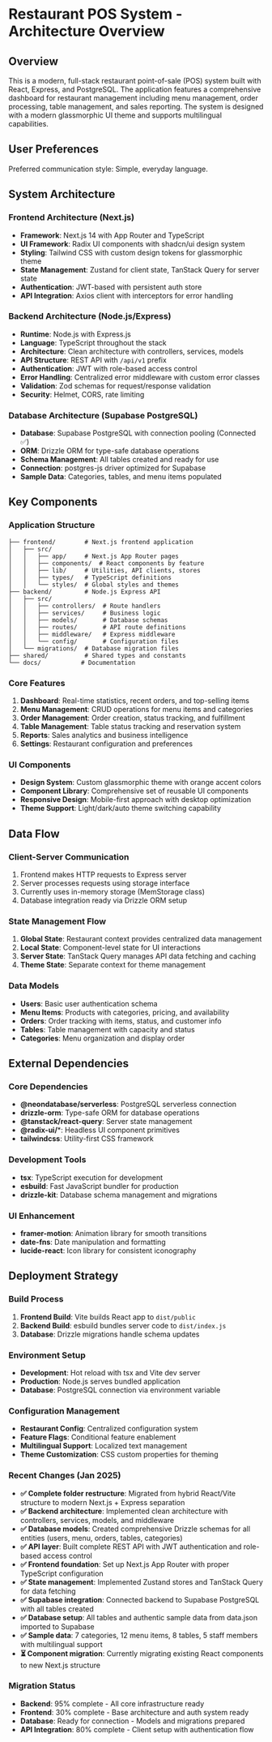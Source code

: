 # Restaurant POS System - Architecture Overview

## Overview

This is a modern, full-stack restaurant point-of-sale (POS) system built with React, Express, and PostgreSQL. The application features a comprehensive dashboard for restaurant management including menu management, order processing, table management, and sales reporting. The system is designed with a modern glassmorphic UI theme and supports multilingual capabilities.

## User Preferences

Preferred communication style: Simple, everyday language.

## System Architecture

### Frontend Architecture (Next.js)
- **Framework**: Next.js 14 with App Router and TypeScript
- **UI Framework**: Radix UI components with shadcn/ui design system
- **Styling**: Tailwind CSS with custom design tokens for glassmorphic theme
- **State Management**: Zustand for client state, TanStack Query for server state
- **Authentication**: JWT-based with persistent auth store
- **API Integration**: Axios client with interceptors for error handling

### Backend Architecture (Node.js/Express)
- **Runtime**: Node.js with Express.js
- **Language**: TypeScript throughout the stack
- **Architecture**: Clean architecture with controllers, services, models
- **API Structure**: REST API with `/api/v1` prefix
- **Authentication**: JWT with role-based access control
- **Error Handling**: Centralized error middleware with custom error classes
- **Validation**: Zod schemas for request/response validation
- **Security**: Helmet, CORS, rate limiting

### Database Architecture (Supabase PostgreSQL)
- **Database**: Supabase PostgreSQL with connection pooling (Connected ✅)
- **ORM**: Drizzle ORM for type-safe database operations
- **Schema Management**: All tables created and ready for use
- **Connection**: postgres-js driver optimized for Supabase
- **Sample Data**: Categories, tables, and menu items populated

## Key Components

### Application Structure
```
├── frontend/        # Next.js frontend application
│   ├── src/
│   │   ├── app/     # Next.js App Router pages
│   │   ├── components/  # React components by feature
│   │   ├── lib/     # Utilities, API clients, stores
│   │   ├── types/   # TypeScript definitions
│   │   └── styles/  # Global styles and themes
├── backend/         # Node.js Express API
│   ├── src/
│   │   ├── controllers/  # Route handlers
│   │   ├── services/     # Business logic
│   │   ├── models/       # Database schemas
│   │   ├── routes/       # API route definitions
│   │   ├── middleware/   # Express middleware
│   │   └── config/       # Configuration files
│   └── migrations/  # Database migration files
├── shared/          # Shared types and constants
└── docs/           # Documentation
```

### Core Features
1. **Dashboard**: Real-time statistics, recent orders, and top-selling items
2. **Menu Management**: CRUD operations for menu items and categories
3. **Order Management**: Order creation, status tracking, and fulfillment
4. **Table Management**: Table status tracking and reservation system
5. **Reports**: Sales analytics and business intelligence
6. **Settings**: Restaurant configuration and preferences

### UI Components
- **Design System**: Custom glassmorphic theme with orange accent colors
- **Component Library**: Comprehensive set of reusable UI components
- **Responsive Design**: Mobile-first approach with desktop optimization
- **Theme Support**: Light/dark/auto theme switching capability

## Data Flow

### Client-Server Communication
1. Frontend makes HTTP requests to Express server
2. Server processes requests using storage interface
3. Currently uses in-memory storage (MemStorage class)
4. Database integration ready via Drizzle ORM setup

### State Management Flow
1. **Global State**: Restaurant context provides centralized data management
2. **Local State**: Component-level state for UI interactions
3. **Server State**: TanStack Query manages API data fetching and caching
4. **Theme State**: Separate context for theme management

### Data Models
- **Users**: Basic user authentication schema
- **Menu Items**: Products with categories, pricing, and availability
- **Orders**: Order tracking with items, status, and customer info
- **Tables**: Table management with capacity and status
- **Categories**: Menu organization and display order

## External Dependencies

### Core Dependencies
- **@neondatabase/serverless**: PostgreSQL serverless connection
- **drizzle-orm**: Type-safe ORM for database operations
- **@tanstack/react-query**: Server state management
- **@radix-ui/***: Headless UI component primitives
- **tailwindcss**: Utility-first CSS framework

### Development Tools
- **tsx**: TypeScript execution for development
- **esbuild**: Fast JavaScript bundler for production
- **drizzle-kit**: Database schema management and migrations

### UI Enhancement
- **framer-motion**: Animation library for smooth transitions
- **date-fns**: Date manipulation and formatting
- **lucide-react**: Icon library for consistent iconography

## Deployment Strategy

### Build Process
1. **Frontend Build**: Vite builds React app to `dist/public`
2. **Backend Build**: esbuild bundles server code to `dist/index.js`
3. **Database**: Drizzle migrations handle schema updates

### Environment Setup
- **Development**: Hot reload with tsx and Vite dev server
- **Production**: Node.js serves bundled application
- **Database**: PostgreSQL connection via environment variable

### Configuration Management
- **Restaurant Config**: Centralized configuration system
- **Feature Flags**: Conditional feature enablement
- **Multilingual Support**: Localized text management
- **Theme Customization**: CSS custom properties for theming

### Recent Changes (Jan 2025)
- **✅ Complete folder restructure**: Migrated from hybrid React/Vite structure to modern Next.js + Express separation
- **✅ Backend architecture**: Implemented clean architecture with controllers, services, models, and middleware
- **✅ Database models**: Created comprehensive Drizzle schemas for all entities (users, menu, orders, tables, categories)
- **✅ API layer**: Built complete REST API with JWT authentication and role-based access control
- **✅ Frontend foundation**: Set up Next.js App Router with proper TypeScript configuration
- **✅ State management**: Implemented Zustand stores and TanStack Query for data fetching
- **✅ Supabase integration**: Connected backend to Supabase PostgreSQL with all tables created
- **✅ Database setup**: All tables and authentic sample data from data.json imported to Supabase
- **✅ Sample data**: 7 categories, 12 menu items, 8 tables, 5 staff members with multilingual support
- **⏳ Component migration**: Currently migrating existing React components to new Next.js structure

### Migration Status
- **Backend**: 95% complete - All core infrastructure ready
- **Frontend**: 30% complete - Base architecture and auth system ready
- **Database**: Ready for connection - Models and migrations prepared
- **API Integration**: 80% complete - Client setup with authentication flow